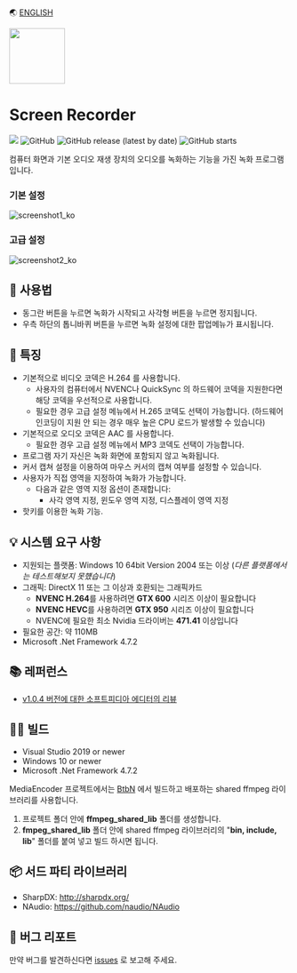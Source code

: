 🌏 [ENGLISH](./README.md)

<img src="./ScreenRecorder/icon.ico" width="100" height="100">

# Screen Recorder

<p>
  <img src="https://hits.seeyoufarm.com/api/count/incr/badge.svg?url=https%3A%2F%2Fgithub.com%2Fakon47%2FScreenRecorder&count_bg=%2379C83D&title_bg=%23555555&icon=&icon_color=%23E7E7E7&title=hits&edge_flat=false" />
  <img alt="GitHub" src="https://img.shields.io/github/license/akon47/ScreenRecorder">
  <img alt="GitHub release (latest by date)" src="https://img.shields.io/github/v/release/akon47/ScreenRecorder">
  <img alt="GitHub starts" src="https://img.shields.io/github/stars/akon47/ScreenRecorder">
</p>

컴퓨터 화면과 기본 오디오 재생 장치의 오디오를 녹화하는 기능을 가진 녹화 프로그램 입니다.   

### 기본 설정
![screenshot1_ko](https://user-images.githubusercontent.com/49547202/131764241-29e60789-027e-4bd6-b14b-84ef597804d9.png)

### 고급 설정
![screenshot2_ko](https://user-images.githubusercontent.com/49547202/131944518-c9b17490-a8f9-4841-b012-121cc75d9611.png)

## 📃 사용법
- 동그란 버튼을 누르면 녹화가 시작되고 사각형 버튼을 누르면 정지됩니다.
- 우측 하단의 톱니바퀴 버튼을 누르면 녹화 설정에 대한 팝업메뉴가 표시됩니다.

## 🎨 특징
- 기본적으로 비디오 코덱은 H.264 를 사용합니다.
  - 사용자의 컴퓨터에서 NVENC나 QuickSync 의 하드웨어 코덱을 지원한다면 해당 코덱을 우선적으로 사용합니다.
  - 필요한 경우 고급 설정 메뉴에서 H.265 코덱도 선택이 가능합니다. (하드웨어 인코딩이 지원 안 되는 경우 매우 높은 CPU 로드가 발생할 수 있습니다)
- 기본적으로 오디오 코덱은 AAC 를 사용합니다.
  - 필요한 경우 고급 설정 메뉴에서 MP3 코덱도 선택이 가능합니다.
- 프로그램 자기 자신은 녹화 화면에 포함되지 않고 녹화됩니다.
- 커서 캡쳐 설정을 이용하여 마우스 커서의 캡쳐 여부를 설정할 수 있습니다.
- 사용자가 직접 영역을 지정하여 녹화가 가능합니다.
  - 다음과 같은 영역 지정 옵션이 존재합니다:
    - 사각 영역 지정, 윈도우 영역 지정, 디스플레이 영역 지정
- 핫키를 이용한 녹화 기능.

## 💡 시스템 요구 사항
- 지원되는 플랫폼: Windows 10 64bit Version 2004 또는 이상 (*다른 플랫폼에서는 테스트해보지 못헀습니다*)
- 그래픽: DirectX 11 또는 그 이상과 호환되는 그래픽카드
  - **NVENC H.264**를 사용하려면 **GTX 600** 시리즈 이상이 필요합니다
  - **NVENC HEVC**를 사용하려면 **GTX 950** 시리즈 이상이 필요합니다
  - NVENC에 필요한 최소 Nvidia 드라이버는 **471.41** 이상입니다
- 필요한 공간: 약 110MB
- Microsoft .Net Framework 4.7.2

## 📚 레퍼런스
- [v1.0.4 버전에 대한 소프트피디아 에디터의 리뷰](https://www.softpedia.com/get/Multimedia/Video/Video-Recording/ScreenRecorder-K.shtml)

## 👨‍💻 빌드

- Visual Studio 2019 or newer
- Windows 10 or newer
- Microsoft .Net Framework 4.7.2

MediaEncoder 프로젝트에서는 [BtbN](https://github.com/BtbN/FFmpeg-Builds) 에서 빌드하고 배포하는 shared ffmpeg 라이브러리를 사용합니다.   

1. 프로젝트 폴더 안에 **ffmpeg_shared_lib** 폴더를 생성합니다.
2. **fmpeg_shared_lib** 폴더 안에 shared ffmpeg 라이브러리의 "**bin, include, lib**" 폴더를 붙여 넣고 빌드 하시면 됩니다.

## 📦 서드 파티 라이브러리
- SharpDX: http://sharpdx.org/
- NAudio: https://github.com/naudio/NAudio

## 🐞 버그 리포트
만약 버그를 발견하신다면 [issues](https://github.com/akon47/ScreenRecorder/issues) 로 보고해 주세요.
